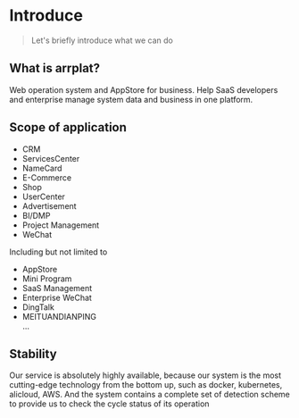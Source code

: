# Introduce
> Let's briefly introduce what we can do
## What is arrplat?
Web operation system and AppStore for business. Help SaaS developers and enterprise manage system data and business in one platform.
## Scope of application
- CRM
- ServicesCenter
- NameCard
- E-Commerce
- Shop
- UserCenter
- Advertisement
- BI/DMP
- Project Management
- WeChat  

Including but not limited to
- AppStore
- Mini Program
- SaaS Management
- Enterprise WeChat
- DingTalk
- MEITUANDIANPING  
...

## Stability
Our service is absolutely highly available, because our system is the most cutting-edge technology from the bottom up, such as docker, kubernetes, alicloud, AWS. And the system contains a complete set of detection scheme to provide us to check the cycle status of its operation

